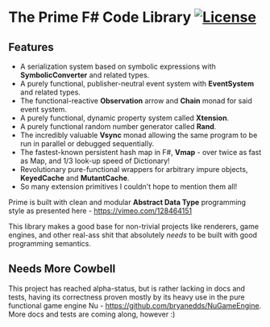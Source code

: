 The Prime F# Code Library [![License](https://img.shields.io/badge/license-MIT-blue.svg)](https://github.com/bryanedds/Prime/blob/master/LICENSE.md) 
=

## Features

- A serialization system based on symbolic expressions with **SymbolicConverter** and related types.
- A purely functional, publisher-neutral event system with **EventSystem** and related types.
- The functional-reactive **Observation** arrow and **Chain** monad for said event system.
- A purely functional, dynamic property system called **Xtension**.
- A purely functional random number generator called **Rand**.
- The incredibly valuable **Vsync** monad allowing the same program to be run in parallel or debugged sequentially.
- The fastest-known persistent hash map in F#, **Vmap** - over twice as fast as Map, and 1/3 look-up speed of Dictionary!
- Revolutionary pure-functional wrappers for arbitrary impure objects, **KeyedCache** and **MutantCache**.
- So many extension primitives I couldn't hope to mention them all!

Prime is built with clean and modular **Abstract Data Type** programming style as presented here - https://vimeo.com/128464151

This library makes a good base for non-trivial projects like renderers, game engines, and other real-ass shit that absolutely *needs* to be built with good programming semantics.

## Needs More Cowbell
This project has reached alpha-status, but is rather lacking in docs and tests, having its correctness proven mostly by its heavy use in the pure functional game engine Nu -  https://github.com/bryanedds/NuGameEngine. More docs and tests are coming along, however :)
